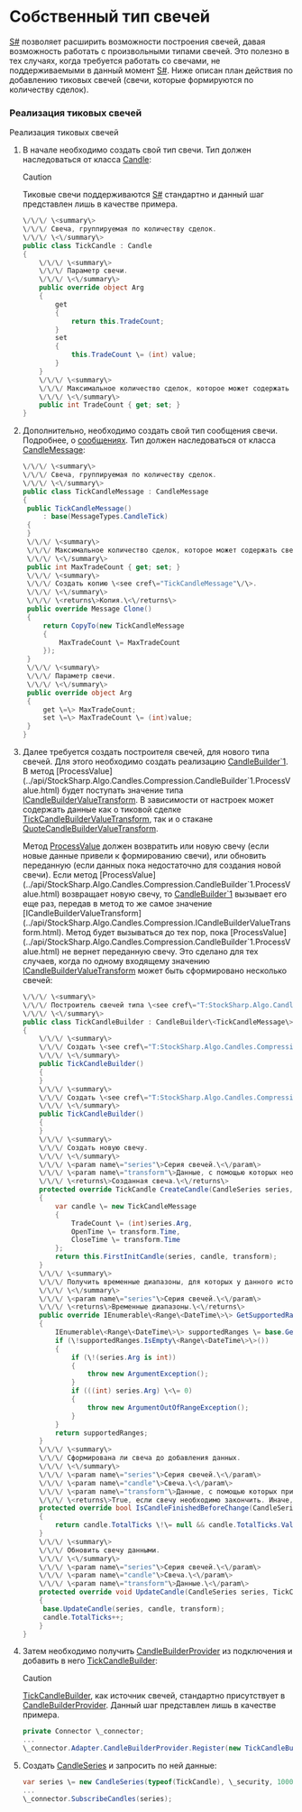 # Собственный тип свечей

[S\#](StockSharpAbout.md) позволяет расширить возможности построения свечей, давая возможность работать с произвольными типами свечей. Это полезно в тех случаях, когда требуется работать со свечами, не поддерживаемыми в данный момент [S\#](StockSharpAbout.md). Ниже описан план действия по добавлению тиковых свечей (свечи, которые формируются по количеству сделок).

### Реализация тиковых свечей

Реализация тиковых свечей

1. В начале необходимо создать свой тип свечи. Тип должен наследоваться от класса [Candle](../api/StockSharp.Algo.Candles.Candle.html):

   > [!CAUTION]
   > Тиковые свечи поддерживаются [S\#](StockSharpAbout.md) стандартно и данный шаг представлен лишь в качестве примера.

   ```cs
   \/\/\/ \<summary\>
   \/\/\/ Свеча, группируемая по количеству сделок.
   \/\/\/ \<\/summary\>
   public class TickCandle : Candle
   {
       \/\/\/ \<summary\>
       \/\/\/ Параметр свечи.
       \/\/\/ \<\/summary\>
       public override object Arg
       {
           get
           {
               return this.TradeCount;
           }
           set
           {
               this.TradeCount \= (int) value;
           }
       }
       \/\/\/ \<summary\>
       \/\/\/ Максимальное количество сделок, которое может содержать свеча.
       \/\/\/ \<\/summary\>
       public int TradeCount { get; set; }
   }
   ```
2. Дополнительно, необходимо создать свой тип сообщения свечи. Подробнее, о [сообщениях](Messages.md). Тип должен наследоваться от класса [CandleMessage](../api/StockSharp.Messages.CandleMessage.html):

   ```cs
   \/\/\/ \<summary\>
   \/\/\/ Свеча, группируемая по количеству сделок.
   \/\/\/ \<\/summary\>
   public class TickCandleMessage : CandleMessage
   {
   	public TickCandleMessage()
   		: base(MessageTypes.CandleTick)
   	{
   	}
   	\/\/\/ \<summary\>
   	\/\/\/ Максимальное количество сделок, которое может содержать свеча.
   	\/\/\/ \<\/summary\>
   	public int MaxTradeCount { get; set; }
   	\/\/\/ \<summary\>
   	\/\/\/ Создать копию \<see cref\="TickCandleMessage"\/\>.
   	\/\/\/ \<\/summary\>
   	\/\/\/ \<returns\>Копия.\<\/returns\>
   	public override Message Clone()
   	{
   		return CopyTo(new TickCandleMessage
   		{
   			MaxTradeCount \= MaxTradeCount
   		});
   	}
   	\/\/\/ \<summary\>
   	\/\/\/ Параметр свечи.
   	\/\/\/ \<\/summary\>
   	public override object Arg
   	{
   		get \=\> MaxTradeCount;
   		set \=\> MaxTradeCount \= (int)value;
   	}
   }
   ```
3. Далее требуется создать построителя свечей, для нового типа свечей. Для этого необходимо создать реализацию [CandleBuilder\`1](../api/StockSharp.Algo.Candles.Compression.CandleBuilder`1.html). В метод [ProcessValue](../api/StockSharp.Algo.Candles.Compression.CandleBuilder`1.ProcessValue.html) будет поступать значение типа [ICandleBuilderValueTransform](../api/StockSharp.Algo.Candles.Compression.ICandleBuilderValueTransform.html). В зависимости от настроек может содержать данные как о тиковой сделке [TickCandleBuilderValueTransform](../api/StockSharp.Algo.Candles.Compression.TickCandleBuilderValueTransform.html), так и о стакане [QuoteCandleBuilderValueTransform](../api/StockSharp.Algo.Candles.Compression.QuoteCandleBuilderValueTransform.html).

   Метод [ProcessValue](../api/StockSharp.Algo.Candles.Compression.CandleBuilder`1.ProcessValue.html) должен возвратить или новую свечу (если новые данные привели к формированию свечи), или обновить переданную (если данных пока недостаточно для создания новой свечи). Если метод [ProcessValue](../api/StockSharp.Algo.Candles.Compression.CandleBuilder`1.ProcessValue.html) возвращает новую свечу, то [CandleBuilder\`1](../api/StockSharp.Algo.Candles.Compression.CandleBuilder`1.html) вызывает его еще раз, передав в метод то же самое значение [ICandleBuilderValueTransform](../api/StockSharp.Algo.Candles.Compression.ICandleBuilderValueTransform.html). Метод будет вызываться до тех пор, пока [ProcessValue](../api/StockSharp.Algo.Candles.Compression.CandleBuilder`1.ProcessValue.html) не вернет переданную свечу. Это сделано для тех случаев, когда по одному входящему значению [ICandleBuilderValueTransform](../api/StockSharp.Algo.Candles.Compression.ICandleBuilderValueTransform.html) может быть сформировано несколько свечей: 

   ```cs
   \/\/\/ \<summary\>
   \/\/\/ Построитель свечей типа \<see cref\="T:StockSharp.Algo.Candles.TickCandle" \/\>.
   \/\/\/ \<\/summary\>
   public class TickCandleBuilder : CandleBuilder\<TickCandleMessage\>
   {
       \/\/\/ \<summary\>
       \/\/\/ Создать \<see cref\="T:StockSharp.Algo.Candles.Compression.TickCandleBuilder" \/\>.
       \/\/\/ \<\/summary\>
       public TickCandleBuilder()
       {
       }
       \/\/\/ \<summary\>
       \/\/\/ Создать \<see cref\="T:StockSharp.Algo.Candles.Compression.TickCandleBuilder" \/\>.
       \/\/\/ \<\/summary\>
       public TickCandleBuilder()
       {
       }
       \/\/\/ \<summary\>
       \/\/\/ Создать новую свечу.
       \/\/\/ \<\/summary\>
       \/\/\/ \<param name\="series"\>Серия свечей.\<\/param\>
       \/\/\/ \<param name\="transform"\>Данные, с помощью которых необходимо создать новую свечу.\<\/param\>
       \/\/\/ \<returns\>Созданная свеча.\<\/returns\>
       protected override TickCandle CreateCandle(CandleSeries series, ICandleBuilderValueTransform transform)
       {
           var candle \= new TickCandleMessage
           {
               TradeCount \= (int)series.Arg,
               OpenTime \= transform.Time,
               CloseTime \= transform.Time
           };
           return this.FirstInitCandle(series, candle, transform);
       }
       \/\/\/ \<summary\>
       \/\/\/ Получить временные диапазоны, для которых у данного источника для передаваемой серии свечей есть данные.
       \/\/\/ \<\/summary\>
       \/\/\/ \<param name\="series"\>Серия свечей.\<\/param\>
       \/\/\/ \<returns\>Временные диапазоны.\<\/returns\>
       public override IEnumerable\<Range\<DateTime\>\> GetSupportedRanges(CandleSeries series)
       {
           IEnumerable\<Range\<DateTime\>\> supportedRanges \= base.GetSupportedRanges(series);
           if (\!supportedRanges.IsEmpty\<Range\<DateTime\>\>())
           {
               if (\!(series.Arg is int))
               {
                   throw new ArgumentException();
               }
               if (((int) series.Arg) \<\= 0)
               {
                   throw new ArgumentOutOfRangeException();
               }
           }
           return supportedRanges;
       }
       \/\/\/ \<summary\>
       \/\/\/ Сформирована ли свеча до добавления данных.
       \/\/\/ \<\/summary\>
       \/\/\/ \<param name\="series"\>Серия свечей.\<\/param\>
       \/\/\/ \<param name\="candle"\>Свеча.\<\/param\>
       \/\/\/ \<param name\="transform"\>Данные, с помощью которых принимается решение о необходимости окончания формирования текущей свечи.\<\/param\>
       \/\/\/ \<returns\>True, если свечу необходимо закончить. Иначе, false.\<\/returns\>
       protected override bool IsCandleFinishedBeforeChange(CandleSeries series, TickCandleMessage candle, ICandleBuilderValueTransform transform)
       {
           return candle.TotalTicks \!\= null && candle.TotalTicks.Value \>\= candle.MaxTradeCount;
       }
       \/\/\/ \<summary\>
       \/\/\/ Обновить свечу данными.
       \/\/\/ \<\/summary\>
       \/\/\/ \<param name\="series"\>Серия свечей.\<\/param\>
       \/\/\/ \<param name\="candle"\>Свеча.\<\/param\>
       \/\/\/ \<param name\="transform"\>Данные.\<\/param\>
       protected override void UpdateCandle(CandleSeries series, TickCandleMessage candle, ICandleBuilderValueTransform transform)
       {
   		base.UpdateCandle(series, candle, transform);
   		candle.TotalTicks++;
       }
   }
   ```
4. Затем необходимо получить [CandleBuilderProvider](../api/StockSharp.Algo.Candles.Compression.CandleBuilderProvider.html) из подключения и добавить в него [TickCandleBuilder](../api/StockSharp.Algo.Candles.Compression.TickCandleBuilder.html):

   > [!CAUTION]
   > [TickCandleBuilder](../api/StockSharp.Algo.Candles.Compression.TickCandleBuilder.html), как источник свечей, стандартно присутствует в [CandleBuilderProvider](../api/StockSharp.Algo.Candles.Compression.CandleBuilderProvider.html). Данный шаг представлен лишь в качестве примера.

   ```cs
   private Connector \_connector;
   ...
   \_connector.Adapter.CandleBuilderProvider.Register(new TickCandleBuilder());
   ```
5. Создать [CandleSeries](../api/StockSharp.Algo.Candles.CandleSeries.html) и запросить по ней данные:

   ```cs
   var series \= new CandleSeries(typeof(TickCandle), \_security, 1000);
   ...
   \_connector.SubscribeCandles(series);
   ```
